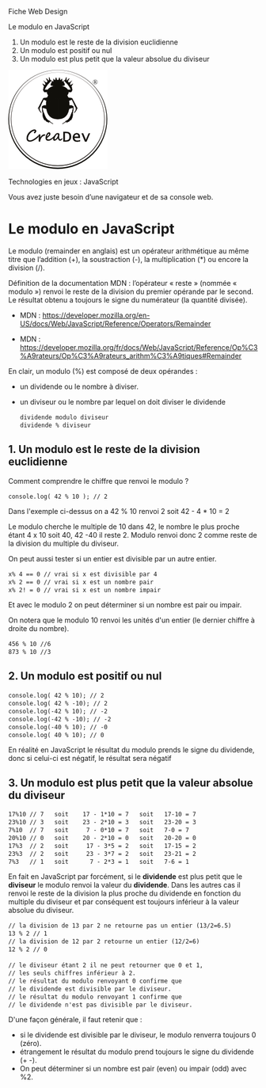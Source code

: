 Fiche Web Design

Le modulo en JavaScript
1.  Un modulo est le reste de la division euclidienne
2.  Un modulo est positif ou nul
3.  Un modulo est plus petit que la valeur absolue du diviseur

[![CreaDev](logo-creadev-210207-R-200.png)](http://www.creadev.ninja/)

Technologies en jeux : JavaScript

Vous avez juste besoin d’une navigateur et de sa console web.

# Le modulo en JavaScript

Le modulo (remainder en anglais) est un opérateur arithmétique au même titre que l’addition (+), la 
soustraction (-), la multiplication (*) ou encore la division (/). 

Définition de la documentation MDN : l’opérateur « reste » (nommée « modulo ») renvoi le reste de la division du premier opérande par le second. Le résultat obtenu a toujours le signe du numérateur (la quantité divisée). 

-   MDN : https://developer.mozilla.org/en-US/docs/Web/JavaScript/Reference/Operators/Remainder

-   MDN : https://developer.mozilla.org/fr/docs/Web/JavaScript/Reference/Op%C3%A9rateurs/Op%C3%A9rateurs_arithm%C3%A9tiques#Remainder

En clair, un modulo (%) est composé de deux opérandes : 

-   un dividende ou le nombre à diviser.
-   un diviseur ou le nombre par lequel on doit diviser le dividende

        dividende modulo diviseur
        dividende % diviseur 

## 1. Un modulo est le reste de la division euclidienne
Comment comprendre le chiffre que renvoi le modulo ?

    console.log( 42 % 10 ); // 2

Dans l'exemple ci-dessus on a 42 % 10 renvoi 2 soit 42 - 4 * 10 = 2

Le modulo cherche le multiple de 10 dans 42, le nombre le plus proche étant 4 x 10 soit 40, 42 -40 il reste 2. 
Modulo renvoi donc 2 comme reste de la division du multiple du diviseur. 

On peut aussi tester si un entier est divisible par un autre entier.

    x% 4 == 0 // vrai si x est divisible par 4
    x% 2 == 0 // vrai si x est un nombre pair
    x% 2! = 0 // vrai si x est un nombre impair

Et avec le modulo 2 on peut déterminer si un nombre est pair ou impair.

On notera que le modulo 10 renvoi les unités d'un entier (le dernier chiffre à droite du nombre).

    456 % 10 //6
    873 % 10 //3

## 2. Un modulo est positif ou nul

    console.log( 42 % 10); // 2
    console.log( 42 % -10); // 2
    console.log(-42 % 10); // -2
    console.log(-42 % -10); // -2
    console.log(-40 % 10); // -0
    console.log( 40 % 10); // 0 

En réalité en JavaScript le résultat du modulo prends le signe du dividende, donc si celui-ci est négatif, le 
résultat sera négatif

## 3. Un modulo est plus petit que la valeur absolue du diviseur

    17%10 // 7   soit    17 - 1*10 = 7   soit   17-10 = 7
    23%10 // 3   soit    23 - 2*10 = 3   soit   23-20 = 3
    7%10  // 7   soit     7 - 0*10 = 7   soit   7-0 = 7
    20%10 // 0   soit    20 - 2*10 = 0   soit   20-20 = 0
    17%3  // 2   soit     17 - 3*5 = 2   soit   17-15 = 2
    23%3  // 2   soit     23 - 3*7 = 2   soit   23-21 = 2
    7%3   // 1   soit      7 - 2*3 = 1   soit   7-6 = 1

En fait en JavaScript par forcément, si le **dividende** est plus petit que le **diviseur** le modulo renvoi la valeur du **dividende**. Dans les autres cas il renvoi le reste de la division la plus proche du dividende en fonction du multiple du diviseur et par conséquent est toujours inférieur à la valeur absolue du diviseur. 

    // la division de 13 par 2 ne retourne pas un entier (13/2=6.5)
    13 % 2 // 1
    // la division de 12 par 2 retourne un entier (12/2=6)
    12 % 2 // 0
    
    // le diviseur étant 2 il ne peut retourner que 0 et 1, 
    // les seuls chiffres inférieur à 2.
    // le résultat du modulo renvoyant 0 confirme que 
    // le dividende est divisible par le diviseur.
    // le résultat du modulo renvoyant 1 confirme que 
    // le dividende n'est pas divisible par le diviseur.


D'une façon générale, il faut retenir que :
-   si le dividende est divisible par le diviseur, le modulo renverra toujours 0 (zéro). 
-   étrangement le résultat du modulo prend toujours le signe du dividende (+ -). 
-   On peut déterminer si un nombre est pair (even) ou impair (odd) avec %2. 